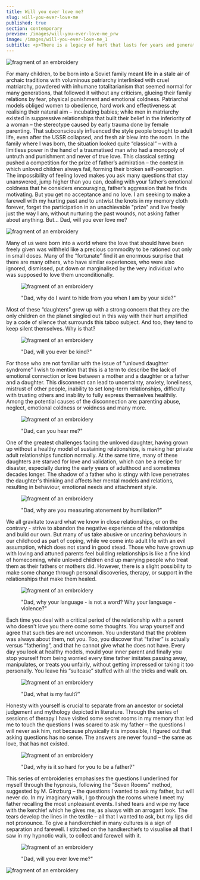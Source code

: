 ```yaml
---
title: Will you ever love me?
slug: will-you-ever-love-me
published: true
section: contemporary
preview: /images/will-you-ever-love-me_prw
image: /images/will-you-ever-love-me_1
subtitle: <p>There is a legacy of hurt that lasts for years and generations. Many unloved daughters have never heard from a parent any word of support or complement, validation or encouragement – all the vital things we longed to hear – a dictionary of loving words for children to read and reread in adulthood to catch a glimpse of truth and the messages of love. Perhaps some of us did not have a parent able to learn this vital language of care to express it to us, so now we have to learn it ourselves through tries and errors, inventing an inner loving parent in ourselves or finding it in the partner.</p>
---
```


![fragment of an embroidery](/images/will-you-ever-love-me_2)

For many children, to be born into a Soviet family meant life in a stale air of archaic traditions with voluminous patriarchy interlinked with cruel matriarchy, powdered with inhumane totalitarianism that seemed normal for many generations, that followed it without any criticism, glueing their family relations by fear, physical punishment and emotional coldness. Patriarchal models obliged women to obedience, hard work and effectiveness at realising their natural aim – incubating babies; while men in matriarchy existed in suppressive relationships that built their belief in the inferiority of a woman – the stereotype caused by early trauma done by female parenting. That subconsciously influenced the style people brought to adult life, even after the USSR collapsed, and fresh air blew into the room. In the family where I was born, the situation looked quite “classical” – with a limitless power in the hand of a traumatised man who had a monopoly of untruth and punishment and never of true love. This classical setting pushed a competition for the prize of father’s admiration – the contest in which unloved children always fail, forming their broken self-perception. The impossibility of feeling loved makes you ask many questions that stay unanswered, jump higher than you can, dealing with your father’s emotional coldness that he considers encouraging, father’s aggression that he finds motivating. But you get no acceptance and no love. I am seeking to make a farewell with my hurting past and to untwist the knots in my memory cloth forever, forget the participation in an unachievable "prize" and live freely just the way I am, without nurturing the past wounds, not asking father about anything. But... Dad, will you ever love me?

![fragment of an embroidery](/images/will-you-ever-love-me_3)

Many of us were born into a world where the love that should have been freely given was withheld like a precious commodity to be rationed out only in small doses. Many of the “fortunate” find it an enormous surprise that there are many others, who have similar experiences, who were also ignored, dismissed, put down or marginalised by the very individual who was supposed to love them unconditionally.

<figure>

![fragment of an embroidery](/images/will-you-ever-love-me_4)

  <figcaption>"Dad, why do I want to hide from you when I am by your side?"</figcaption>
</figure>

Most of these “daughters” grew up with a strong concern that they are the only children on the planet singled out in this way with their hurt amplified by a code of silence that surrounds this taboo subject. And too, they tend to keep silent themselves. Why is that?

<figure>

![fragment of an embroidery](/images/will-you-ever-love-me_5)

  <figcaption>"Dad, will you ever be kind?"</figcaption>
</figure>

For those who are not familiar with the issue of “unloved daughter syndrome” I wish to mention that this is a term to describe the lack of emotional connection or love between a mother and a daughter or a father and a daughter. This disconnect can lead to uncertainty, anxiety, loneliness, mistrust of other people, inability to set long-term relationships, difficulty with trusting others and inability to fully express themselves healthily. Among the potential causes of the disconnection are: parenting abuse, neglect, emotional coldness or voidness and many more.

<figure>

![fragment of an embroidery](/images/will-you-ever-love-me_6)

  <figcaption>"Dad, can you hear me?"</figcaption>
</figure>

One of the greatest challenges facing the unloved daughter, having grown up without a healthy model of sustaining relationships, is making her private adult relationships function normally. At the same time, many of these daughters are starved for love and validation, which can be a recipe for disaster, especially during the early years of adulthood and sometimes decades longer. The shadow of a father who is stingy with love penetrates the daughter's thinking and affects her mental models and relations, resulting in behaviour, emotional needs and attachment style.

<figure>

![fragment of an embroidery](/images/will-you-ever-love-me_7)

  <figcaption>"Dad, why are you measuring atonement by humiliation?"</figcaption>
</figure>

We all gravitate toward what we know in close relationships, or on the contrary - strive to abandon the negative experience of the relationships and build our own. But many of us take abusive or uncaring behaviours in our childhood as part of coping, while we come into adult life with an evil assumption, which does not stand in good stead. Those who have grown up with loving and attuned parents feel building relationships is like a fine kind of homecoming, while unloved children end up marrying people who treat them as their fathers or mothers did. However, there is a slight possibility to make some change through personal discoveries, therapy, or support in the relationships that make them healed.

<figure>

![fragment of an embroidery](/images/will-you-ever-love-me_8)

  <figcaption>"Dad, why your language - is not a word? Why your language - violence?"</figcaption>
</figure>

Each time you deal with a critical period of the relationship with a parent who doesn't love you there come some thoughts. You wrap yourself and agree that such ties are not uncommon. You understand that the problem was always about them, not you. Too, you discover that “father” is actually versus “fathering”, and that he cannot give what he does not have. Every day you look at healthy models, mould your inner parent and finally you stop yourself from being worried every time father imitates passing away, manipulates, or treats you unfairly, without getting impressed or taking it too personally. You leave his “suitcase” stuffed with all the tricks and walk on.

<figure>

![fragment of an embroidery](/images/will-you-ever-love-me_9)

  <figcaption>"Dad, what is my fault?"</figcaption>
</figure>

Honesty with yourself is crucial to separate from an ancestor or societal judgement and mythology depicted in literature. Through the series of sessions of therapy I have visited some secret rooms in my memory that led me to touch the questions I was scared to ask my father – the questions I will never ask him, not because physically it is impossible, I figured out that asking questions has no sense. The answers are never found – the same as love, that has not existed.

<figure>

![fragment of an embroidery](/images/will-you-ever-love-me_10)

  <figcaption>"Dad, why is it so hard for you to be a father?"</figcaption>
</figure>

This series of embroideries emphasises the questions I underlined for myself through the hypnosis, following the “Seven Rooms” method, suggested by M. Ginzburg – the questions I wanted to ask my father, but will never do. In my imaginary walk, I go through the rooms where I meet my father recalling the most unpleasant events. I shed tears and wipe my face with the kerchief which he gives me, as always with an arrogant look. The tears develop the lines in the textile – all that I wanted to ask, but my lips did not pronounce. To give a handkerchief in many cultures is a sign of separation and farewell. I stitched on the handkerchiefs to visualise all that I saw in my hypnotic walk, to collect and farewell with it.

<figure>

![fragment of an embroidery](/images/will-you-ever-love-me_11)

  <figcaption>"Dad, will you ever love me?"</figcaption>
</figure>

![fragment of an embroidery](/images/will-you-ever-love-me_12)
